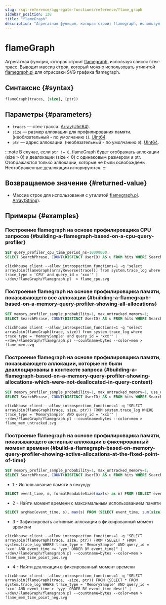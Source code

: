 ```yaml
---
slug: /sql-reference/aggregate-functions/reference/flame_graph
sidebar_position: 138
title: "flameGraph"
description: "Агрегатная функция, которая строит flamegraph, используя список стек-трасс."
---
```



# flameGraph

Агрегатная функция, которая строит [flamegraph](https://www.brendangregg.com/flamegraphs.html), используя список стек-трасс. Выводит массив строк, который можно использовать утилитой [flamegraph.pl](https://github.com/brendangregg/FlameGraph) для отрисовки SVG графика flamegraph.

## Синтаксис {#syntax}

```sql
flameGraph(traces, [size], [ptr])
```

## Параметры {#parameters}

- `traces` — стек-трасса. [Array](../../data-types/array.md)([UInt64](../../data-types/int-uint.md)).
- `size` — размер аллокации для профилирования памяти. (необязательный - по умолчанию `1`). [UInt64](../../data-types/int-uint.md).
- `ptr` — адрес аллокации. (необязательный - по умолчанию `0`). [UInt64](../../data-types/int-uint.md).

:::note
В случае, если `ptr != 0`, flameGraph будет отображать аллокации (size > 0) и деалокации (size < 0) с одинаковым размером и ptr.
Отображаются только аллокации, которые не были освобождены. Неотображенные деалокации игнорируются.
:::

## Возвращаемое значение {#returned-value}

- Массив строк для использования с утилитой [flamegraph.pl](https://github.com/brendanggregg/FlameGraph). [Array](../../data-types/array.md)([String](../../data-types/string.md)).

## Примеры {#examples}

### Построение flamegraph на основе профилировщика CPU запросов {#building-a-flamegraph-based-on-a-cpu-query-profiler}

```sql
SET query_profiler_cpu_time_period_ns=10000000;
SELECT SearchPhrase, COUNT(DISTINCT UserID) AS u FROM hits WHERE SearchPhrase <> '' GROUP BY SearchPhrase ORDER BY u DESC LIMIT 10;
```

```text
clickhouse client --allow_introspection_functions=1 -q "select arrayJoin(flameGraph(arrayReverse(trace))) from system.trace_log where trace_type = 'CPU' and query_id = 'xxx'" | ~/dev/FlameGraph/flamegraph.pl  > flame_cpu.svg
```

### Построение flamegraph на основе профилировщика памяти, показывающего все аллокации {#building-a-flamegraph-based-on-a-memory-query-profiler-showing-all-allocations}

```sql
SET memory_profiler_sample_probability=1, max_untracked_memory=1;
SELECT SearchPhrase, COUNT(DISTINCT UserID) AS u FROM hits WHERE SearchPhrase <> '' GROUP BY SearchPhrase ORDER BY u DESC LIMIT 10;
```

```text
clickhouse client --allow_introspection_functions=1 -q "select arrayJoin(flameGraph(trace, size)) from system.trace_log where trace_type = 'MemorySample' and query_id = 'xxx'" | ~/dev/FlameGraph/flamegraph.pl --countname=bytes --color=mem > flame_mem.svg
```

### Построение flamegraph на основе профилировщика памяти, показывающего аллокации, которые не были деаллоцированы в контексте запроса {#building-a-flamegraph-based-on-a-memory-query-profiler-showing-allocations-which-were-not-deallocated-in-query-context}

```sql
SET memory_profiler_sample_probability=1, max_untracked_memory=1, use_uncompressed_cache=1, merge_tree_max_rows_to_use_cache=100000000000, merge_tree_max_bytes_to_use_cache=1000000000000;
SELECT SearchPhrase, COUNT(DISTINCT UserID) AS u FROM hits WHERE SearchPhrase <> '' GROUP BY SearchPhrase ORDER BY u DESC LIMIT 10;
```

```text
clickhouse client --allow_introspection_functions=1 -q "SELECT arrayJoin(flameGraph(trace, size, ptr)) FROM system.trace_log WHERE trace_type = 'MemorySample' AND query_id = 'xxx'" | ~/dev/FlameGraph/flamegraph.pl --countname=bytes --color=mem > flame_mem_untracked.svg
```

### Построение flamegraph на основе профилировщика памяти, показывающего активные аллокации в фиксированный момент времени {#build-a-flamegraph-based-on-memory-query-profiler-showing-active-allocations-at-the-fixed-point-of-time}

```sql
SET memory_profiler_sample_probability=1, max_untracked_memory=1;
SELECT SearchPhrase, COUNT(DISTINCT UserID) AS u FROM hits WHERE SearchPhrase <> '' GROUP BY SearchPhrase ORDER BY u DESC LIMIT 10;
```

- 1 - Использование памяти в секунду

```sql
SELECT event_time, m, formatReadableSize(max(s) as m) FROM (SELECT event_time, sum(size) OVER (ORDER BY event_time) AS s FROM system.trace_log WHERE query_id = 'xxx' AND trace_type = 'MemorySample') GROUP BY event_time ORDER BY event_time;
```

- 2 - Найти момент времени с максимальным использованием памяти

```sql
SELECT argMax(event_time, s), max(s) FROM (SELECT event_time, sum(size) OVER (ORDER BY event_time) AS s FROM system.trace_log WHERE query_id = 'xxx' AND trace_type = 'MemorySample');
```

- 3 - Зафиксировать активные аллокации в фиксированный момент времени

```text
clickhouse client --allow_introspection_functions=1 -q "SELECT arrayJoin(flameGraph(trace, size, ptr)) FROM (SELECT * FROM system.trace_log WHERE trace_type = 'MemorySample' AND query_id = 'xxx' AND event_time <= 'yyy' ORDER BY event_time)" | ~/dev/FlameGraph/flamegraph.pl --countname=bytes --color=mem > flame_mem_time_point_pos.svg
```

- 4 - Найти деалокации в фиксированный момент времени

```text
clickhouse client --allow_introspection_functions=1 -q "SELECT arrayJoin(flameGraph(trace, -size, ptr)) FROM (SELECT * FROM system.trace_log WHERE trace_type = 'MemorySample' AND query_id = 'xxx' AND event_time > 'yyy' ORDER BY event_time desc)" | ~/dev/FlameGraph/flamegraph.pl --countname=bytes --color=mem > flame_mem_time_point_neg.svg
```
